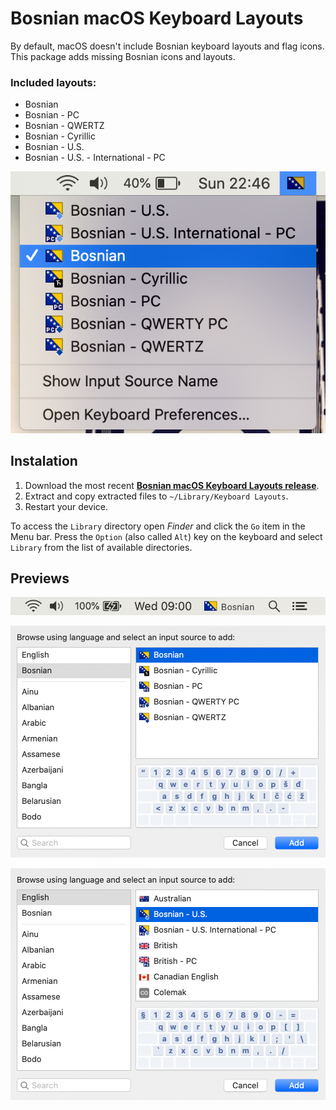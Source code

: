 # Bosnian macOS Keyboard Layouts
By default, macOS doesn't include Bosnian keyboard layouts and flag icons. This package adds missing Bosnian icons and layouts.

### Included layouts:
- Bosnian
- Bosnian - PC
- Bosnian - QWERTZ
- Bosnian - Cyrillic
- Bosnian - U.S.
- Bosnian - U.S. - International - PC

![Bosnian Keyboard Layouts Preview](https://raw.githubusercontent.com/ministryofprogramming/bosnian-macos-keyboard/master/previews/preview_3.png "Available Bosnian Keyboard Layouts")

## Instalation
1. Download the most recent **[Bosnian macOS Keyboard Layouts release](https://github.com/ministryofprogramming/bosnian-macos-keyboard/releases/download/v1.1/bosnian-macos-keyboard_v1.1.zip)**.
2. Extract and copy extracted files to `~/Library/Keyboard Layouts`.
3. Restart your device.

To access the `Library` directory open *Finder* and click the `Go` item in the Menu bar. Press the `Option` (also called `Alt`) key on the keyboard and select `Library` from the list of available directories.

## Previews
![Bosnian Keyboard Layouts Preview4](https://raw.githubusercontent.com/ministryofprogramming/bosnian-macos-keyboard/master/previews/preview_4.png "Available Bosnian Keyboard Layouts")

![Bosnian Keyboard Layouts Preview 2](https://raw.githubusercontent.com/ministryofprogramming/bosnian-macos-keyboard/master/previews/preview_1.png "Available Bosnian Keyboard Layouts")

![Bosnian Keyboard Layouts Preview 3](https://raw.githubusercontent.com/ministryofprogramming/bosnian-macos-keyboard/master/previews/preview_2.png "Available Bosnian Keyboard Layouts")